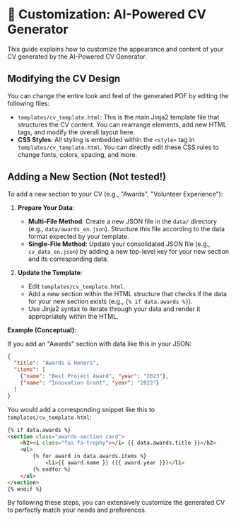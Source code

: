 # 🎨 Customization: AI-Powered CV Generator

This guide explains how to customize the appearance and content of your CV generated by the AI-Powered CV Generator.

## Modifying the CV Design

You can change the entire look and feel of the generated PDF by editing the following files:

-   `templates/cv_template.html`: This is the main Jinja2 template file that structures the CV content. You can rearrange elements, add new HTML tags, and modify the overall layout here.
-   **CSS Styles**: All styling is embedded within the `<style>` tag in `templates/cv_template.html`. You can directly edit these CSS rules to change fonts, colors, spacing, and more.

## Adding a New Section (Not tested!)

To add a new section to your CV (e.g., "Awards", "Volunteer Experience"):

1.  **Prepare Your Data**:
    *   **Multi-File Method**: Create a new JSON file in the `data/` directory (e.g., `data/awards_en.json`). Structure this file according to the data format expected by your template.
    *   **Single-File Method**: Update your consolidated JSON file (e.g., `cv_data_en.json`) by adding a new top-level key for your new section and its corresponding data.

2.  **Update the Template**:
    *   Edit `templates/cv_template.html`.
    *   Add a new section within the HTML structure that checks if the data for your new section exists (e.g., `{% if data.awards %}`).
    *   Use Jinja2 syntax to iterate through your data and render it appropriately within the HTML.

**Example (Conceptual):**

If you add an "Awards" section with data like this in your JSON:
```json
{
  "title": "Awards & Honors",
  "items": [
    {"name": "Best Project Award", "year": "2023"},
    {"name": "Innovation Grant", "year": "2022"}
  ]
}
```

You would add a corresponding snippet like this to `templates/cv_template.html`:
```html
{% if data.awards %}
<section class="awards-section card">
    <h2><i class="fas fa-trophy"></i> {{ data.awards.title }}</h2>
    <ul>
        {% for award in data.awards.items %}
            <li>{{ award.name }} ({{ award.year }})</li>
        {% endfor %}
    </ul>
</section>
{% endif %}
```

By following these steps, you can extensively customize the generated CV to perfectly match your needs and preferences.